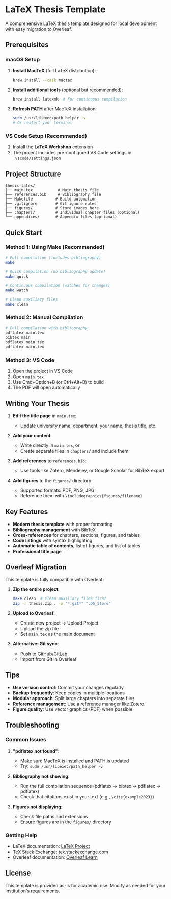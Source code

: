 # LaTeX Thesis Template

A comprehensive LaTeX thesis template designed for local development with easy migration to Overleaf.

## Prerequisites

### macOS Setup

1. **Install MacTeX** (full LaTeX distribution):
   ```bash
   brew install --cask mactex
   ```
   
2. **Install additional tools** (optional but recommended):
   ```bash
   brew install latexmk  # For continuous compilation
   ```

3. **Refresh PATH** after MacTeX installation:
   ```bash
   sudo /usr/libexec/path_helper -v
   # Or restart your terminal
   ```

### VS Code Setup (Recommended)

1. Install the **LaTeX Workshop** extension
2. The project includes pre-configured VS Code settings in `.vscode/settings.json`

## Project Structure

```
thesis-latex/
├── main.tex           # Main thesis file
├── references.bib     # Bibliography file
├── Makefile          # Build automation
├── .gitignore        # Git ignore rules
├── figures/          # Store images here
├── chapters/         # Individual chapter files (optional)
└── appendices/       # Appendix files (optional)
```

## Quick Start

### Method 1: Using Make (Recommended)

```bash
# Full compilation (includes bibliography)
make

# Quick compilation (no bibliography update)
make quick

# Continuous compilation (watches for changes)
make watch

# Clean auxiliary files
make clean
```

### Method 2: Manual Compilation

```bash
# Full compilation with bibliography
pdflatex main.tex
bibtex main
pdflatex main.tex
pdflatex main.tex
```

### Method 3: VS Code

1. Open the project in VS Code
2. Open `main.tex`
3. Use Cmd+Option+B (or Ctrl+Alt+B) to build
4. The PDF will open automatically

## Writing Your Thesis

1. **Edit the title page** in `main.tex`:
   - Update university name, department, your name, thesis title, etc.

2. **Add your content**:
   - Write directly in `main.tex`, or
   - Create separate files in `chapters/` and include them

3. **Add references** to `references.bib`:
   - Use tools like Zotero, Mendeley, or Google Scholar for BibTeX export

4. **Add figures** to the `figures/` directory:
   - Supported formats: PDF, PNG, JPG
   - Reference them with `\includegraphics{figures/filename}`

## Key Features

- **Modern thesis template** with proper formatting
- **Bibliography management** with BibTeX
- **Cross-references** for chapters, sections, figures, and tables
- **Code listings** with syntax highlighting
- **Automatic table of contents**, list of figures, and list of tables
- **Professional title page**

## Overleaf Migration

This template is fully compatible with Overleaf:

1. **Zip the entire project**:
   ```bash
   make clean  # Clean auxiliary files first
   zip -r thesis.zip . -x "*.git*" ".DS_Store"
   ```

2. **Upload to Overleaf**:
   - Create new project → Upload Project
   - Upload the zip file
   - Set `main.tex` as the main document

3. **Alternative: Git sync**:
   - Push to GitHub/GitLab
   - Import from Git in Overleaf

## Tips

- **Use version control**: Commit your changes regularly
- **Backup frequently**: Keep copies in multiple locations
- **Modular approach**: Split large chapters into separate files
- **Reference management**: Use a reference manager like Zotero
- **Figure quality**: Use vector graphics (PDF) when possible

## Troubleshooting

### Common Issues

1. **"pdflatex not found"**:
   - Make sure MacTeX is installed and PATH is updated
   - Try: `sudo /usr/libexec/path_helper -v`

2. **Bibliography not showing**:
   - Run the full compilation sequence (pdflatex → bibtex → pdflatex → pdflatex)
   - Check that citations exist in your text (e.g., `\cite{example2023}`)

3. **Figures not displaying**:
   - Check file paths and extensions
   - Ensure figures are in the `figures/` directory

### Getting Help

- LaTeX documentation: [LaTeX Project](https://www.latex-project.org/)
- TeX Stack Exchange: [tex.stackexchange.com](https://tex.stackexchange.com/)
- Overleaf documentation: [Overleaf Learn](https://www.overleaf.com/learn)

## License

This template is provided as-is for academic use. Modify as needed for your institution's requirements.